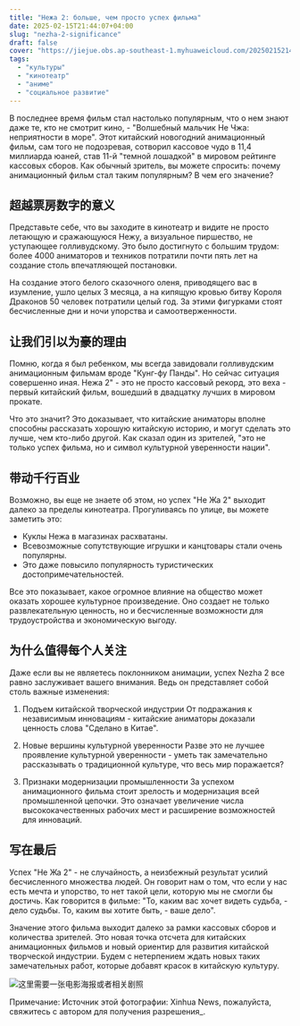```yaml
---
title: "Нежа 2: больше, чем просто успех фильма"
date: 2025-02-15T21:44:07+04:00
slug: "nezha-2-significance"
draft: false
cover: "https://jiejue.obs.ap-southeast-1.myhuaweicloud.com/20250215214821941.webp"
tags:
  - "культуры"
  - "кинотеатр"
  - "аниме"
  - "социальное развитие"
---
```


В последнее время фильм стал настолько популярным, что о нем знают даже те, кто не смотрит кино, - "Волшебный мальчик Не Чжа: неприятности в море". Этот китайский новогодний анимационный фильм, сам того не подозревая, сотворил кассовое чудо в 11,4 миллиарда юаней, став 11-й "темной лошадкой" в мировом рейтинге кассовых сборов. Как обычный зритель, вы можете спросить: почему анимационный фильм стал таким популярным? В чем его значение?

<!--more-->

## 超越票房数字的意义

Представьте себе, что вы заходите в кинотеатр и видите не просто летающую и сражающуюся Нежу, а визуальное пиршество, не уступающее голливудскому. Это было достигнуто с большим трудом: более 4000 аниматоров и техников потратили почти пять лет на создание столь впечатляющей постановки.

На создание этого белого сказочного оленя, приводящего вас в изумление, ушло целых 3 месяца, а на кипящую кровью битву Короля Драконов 50 человек потратили целый год. За этими фигурками стоят бесчисленные дни и ночи упорства и самоотверженности.

## 让我们引以为豪的理由

Помню, когда я был ребенком, мы всегда завидовали голливудским анимационным фильмам вроде "Кунг-фу Панды". Но сейчас ситуация совершенно иная. Нежа 2" - это не просто кассовый рекорд, это веха - первый китайский фильм, вошедший в двадцатку лучших в мировом прокате.

Что это значит? Это доказывает, что китайские аниматоры вполне способны рассказать хорошую китайскую историю, и могут сделать это лучше, чем кто-либо другой. Как сказал один из зрителей, "это не только успех фильма, но и символ культурной уверенности нации".

## 带动千行百业

Возможно, вы еще не знаете об этом, но успех "Не Жа 2" выходит далеко за пределы кинотеатра. Прогуливаясь по улице, вы можете заметить это:
- Куклы Нежа в магазинах расхватаны.
- Всевозможные сопутствующие игрушки и канцтовары стали очень популярны.
- Это даже повысило популярность туристических достопримечательностей.

Все это показывает, какое огромное влияние на общество может оказать хорошее культурное произведение. Оно создает не только развлекательную ценность, но и бесчисленные возможности для трудоустройства и экономическую выгоду.

## 为什么值得每个人关注

Даже если вы не являетесь поклонником анимации, успех Nezha 2 все равно заслуживает вашего внимания. Ведь он представляет собой столь важные изменения:

1. Подъем китайской творческой индустрии
От подражания к независимым инновациям - китайские аниматоры доказали ценность слова "Сделано в Китае".

2. Новые вершины культурной уверенности
Разве это не лучшее проявление культурной уверенности - уметь так замечательно рассказывать о традиционной культуре, что весь мир поражается?

3. Признаки модернизации промышленности
За успехом анимационного фильма стоит зрелость и модернизация всей промышленной цепочки. Это означает увеличение числа высококачественных рабочих мест и расширение возможностей для инноваций.

## 写在最后

Успех "Не Жа 2" - не случайность, а неизбежный результат усилий бесчисленного множества людей. Он говорит нам о том, что если у нас есть мечта и упорство, то нет такой цели, которую мы не смогли бы достичь. Как говорится в фильме: "То, каким вас хочет видеть судьба, - дело судьбы. То, каким вы хотите быть, - ваше дело".

Значение этого фильма выходит далеко за рамки кассовых сборов и количества зрителей. Это новая точка отсчета для китайских анимационных фильмов и новый ориентир для развития китайской творческой индустрии. Будем с нетерпением ждать новых таких замечательных работ, которые добавят красок в китайскую культуру.

![这里需要一张电影海报或者相关剧照](https://jiejue.obs.ap-southeast-1.myhuaweicloud.com/20250215215405328.webp)

Примечание: Источник этой фотографии: Xinhua News, пожалуйста, свяжитесь с автором для получения разрешения_.